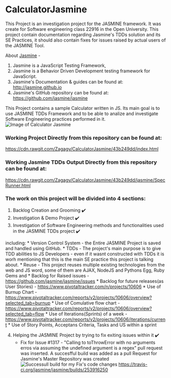 # CalculatorJasmine
This Project is an investigation project for the JASMINE framework.
It was create for Software engineering class 22916 in the Open University.
This project contain documentation regarding Jasmine's TDDs solution and its SE Practices, it should also contain fixes for issues raised by actual users of the JASMINE Tool.

About [Jasmine](https://github.com/jasmine/jasmine) - 
1. Jasmine is a JavaScript Testing Framework,
2. Jasmine is a Behavior Driven Development testing framework for JavaScript.
3. Jasmine's Documentation & guides can be found at: http://jasmine.github.io
4. Jasmine's GitHub repository can be found at: https://github.com/jasmine/jasmine


This Project contains a sample Calculator written in JS.
Its main goal is to use JASMINE TDDs Framework and to be able to analize and investigate Software Engineering practices performed in it.
![Image of Calculator Jasmine](https://image.ibb.co/gPnDFk/logo.png)

### Working Project Directly from this repository can be found at:
https://cdn.rawgit.com/Zagagy/CalculatorJasmine/43b249dd/index.html

### Working Jasmine TDDs Output Directly from this repository can be found at:
https://cdn.rawgit.com/Zagagy/CalculatorJasmine/43b249dd/jasmine/SpecRunner.html


### The work on this project will be divided into 4 sections:
1. Backlog Creation and Grooming :heavy_check_mark:
2. Investigation & Demo Project :heavy_check_mark:
3. Investigation of Software Engineering methods and functionalities used in the JASMINE TDDs project :heavy_check_mark:

 including:
    * Version Control System - the Entire JASMINE Project is saved and handled using GitHub.
    * TDDs - The project's main purpose is to give TDD abilities to JS Developers - even if it wasnt constructed with TDDs it is worh mentioning that this is the main SE practice this project is talking about.
    * Reuse - This project reuses multiple existing technologies from the web and JS word, some of them are AJAX, NodeJS and Pythons Egg, Ruby Gems and 
    * Backlog for Raised issues - https://github.com/jasmine/jasmine/issues
    * Backlog for future releases(as User Stories) - https://www.pivotaltracker.com/n/projects/10606
    * Use of Burnup Chart - https://www.pivotaltracker.com/reports/v2/projects/10606/overview?selected_tab=burnup
    * Use of Comulative flow chart - https://www.pivotaltracker.com/reports/v2/projects/10606/overview?selected_tab=flow
    * Use of Iterations(Sprints) of a week - https://www.pivotaltracker.com/reports/v2/projects/10606/iterations/current
    * Use of Story Points, Acceptans Criteria, Tasks and US within a sprint
  
4. Helping the JASMINE Project by trying to fix exiting issues within it :heavy_check_mark:
    * Fix for Issue #1317 - "Calling to toThrowError with no arguments erros via assuming the undefined argument is a regex" pull request was inserted.
    A succesfful build was added as a pull Request for Jasmine's Master Repository was created
    ![Successull build for my Fix's code changes](http://i.imgur.com/g6H9YGe.png)
    https://travis-ci.org/jasmine/jasmine/builds/253916250




